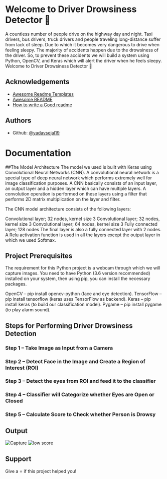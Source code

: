 
# Welcome to Driver Drowsiness Detector 🚗 
A countless number of people drive on the highway day and night. Taxi drivers, bus drivers, truck drivers and people traveling long-distance suffer from lack of sleep. Due to which it becomes very dangerous to drive when feeling sleepy.
The majority of accidents happen due to the drowsiness of the driver. So, to prevent these accidents we will build a system using Python, OpenCV, and Keras which will alert the driver when he feels sleepy.
Welcome to Driver Drowsiness Detector 👋

## Acknowledgements

 - [Awesome Readme Templates](https://awesomeopensource.com/project/elangosundar/awesome-README-templates)
 - [Awesome README](https://github.com/matiassingers/awesome-readme)
 - [How to write a Good readme](https://bulldogjob.com/news/449-how-to-write-a-good-readme-for-your-github-project)


## Authors

- Github: [@yadavsejal19](https://github.com/yadavsejal19)



# Documentation


##The Model Architecture
The model we used is built with Keras using Convolutional Neural Networks (CNN). A convolutional neural network is a special type of deep neural network which performs extremely well for image classification purposes. A CNN basically consists of an input layer, an output layer and a hidden layer which can have multiple layers. A convolution operation is performed on these layers using a filter that performs 2D matrix multiplication on the layer and filter.

The CNN model architecture consists of the following layers:

Convolutional layer; 32 nodes, kernel size 3
Convolutional layer; 32 nodes, kernel size 3
Convolutional layer; 64 nodes, kernel size 3
Fully connected layer; 128 nodes
The final layer is also a fully connected layer with 2 nodes. A Relu activation function is used in all the layers except the output layer in which we used Softmax.


## Project Prerequisites
The requirement for this Python project is a webcam through which we will capture images. You need to have Python (3.6 version recommended) installed on your system, then using pip, you can install the necessary packages.

OpenCV – pip install opencv-python (face and eye detection).
TensorFlow – pip install tensorflow (keras uses TensorFlow as backend).
Keras – pip install keras (to build our classification model).
Pygame – pip install pygame (to play alarm sound).


## Steps for Performing Driver Drowsiness Detection
### Step 1 – Take Image as Input from a Camera
### Step 2 – Detect Face in the Image and Create a Region of Interest (ROI)
### Step 3 – Detect the eyes from ROI and feed it to the classifier
### Step 4 – Classifier will Categorize whether Eyes are Open or Closed
### Step 5 – Calculate Score to Check whether Person is Drowsy

## Output 


![Capture](https://user-images.githubusercontent.com/49943890/167852860-595a2631-1a6a-42bc-a8b4-46fab9da6079.PNG)
![low score](https://user-images.githubusercontent.com/49943890/167852880-803a6232-eb64-4e0f-ae29-3506e4c01bdb.PNG)

## Support

Give a ⭐️ if this project helped you!
